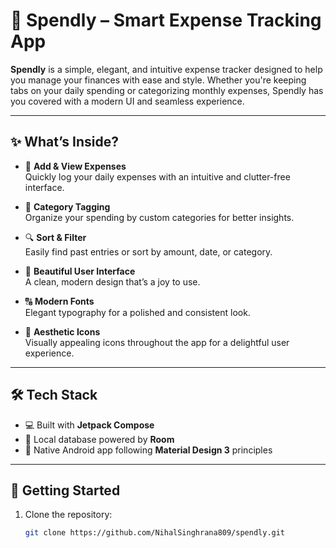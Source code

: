 # 💸 Spendly – Smart Expense Tracking App

**Spendly** is a simple, elegant, and intuitive expense tracker designed to help you manage your finances with ease and style. Whether you're keeping tabs on your daily spending or categorizing monthly expenses, Spendly has you covered with a modern UI and seamless experience.

---

## ✨ What’s Inside?

- 🧾 **Add & View Expenses**  
  Quickly log your daily expenses with an intuitive and clutter-free interface.

- 🎯 **Category Tagging**  
  Organize your spending by custom categories for better insights.

- 🔍 **Sort & Filter**  
  Easily find past entries or sort by amount, date, or category.

- 💅 **Beautiful User Interface**  
  A clean, modern design that’s a joy to use.

- 🔠 **Modern Fonts**  
  Elegant typography for a polished and consistent look.

- 🎨 **Aesthetic Icons**  
  Visually appealing icons throughout the app for a delightful user experience.

---

## 🛠️ Tech Stack

- 💻 Built with **Jetpack Compose**
- 📁 Local database powered by **Room**
- 📱 Native Android app following **Material Design 3** principles

---

## 🚀 Getting Started

1. Clone the repository:
   ```bash
   git clone https://github.com/NihalSinghrana809/spendly.git
